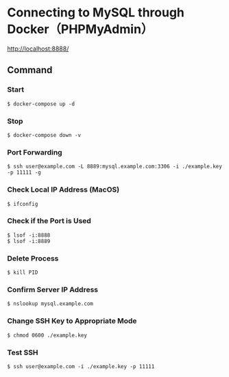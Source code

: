 # Connecting to MySQL through Docker（PHPMyAdmin）

[http://localhost:8888/](http://localhost:8888/)

## Command

### Start

```
$ docker-compose up -d
```

### Stop

```
$ docker-compose down -v
```

### Port Forwarding

```
$ ssh user@example.com -L 8889:mysql.example.com:3306 -i ./example.key -p 11111 -g
```

### Check Local IP Address (MacOS)

```
$ ifconfig
```

### Check if the Port is Used

```
$ lsof -i:8888
$ lsof -i:8889
```

### Delete Process

```
$ kill PID
```

### Confirm Server IP Address

```
$ nslookup mysql.example.com
```

### Change SSH Key to Appropriate Mode

```
$ chmod 0600 ./example.key
```

### Test SSH

```
$ ssh user@example.com -i ./example.key -p 11111
```
